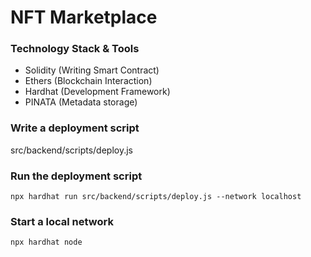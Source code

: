 # NFT Marketplace

### Technology Stack & Tools

- Solidity (Writing Smart Contract)
- Ethers (Blockchain Interaction)
- Hardhat (Development Framework)
- PINATA (Metadata storage)

### Write a deployment script

src/backend/scripts/deploy.js

### Run the deployment script

```
npx hardhat run src/backend/scripts/deploy.js --network localhost
```

### Start a local network

```
npx hardhat node
```
